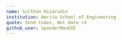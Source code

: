 ```yaml
---
name: Sulthan Nizarudin
institution: Amrita School of Engineering
quote: Send Codes, Not Hate <3
github_user: SpooderManEXE
---
```

